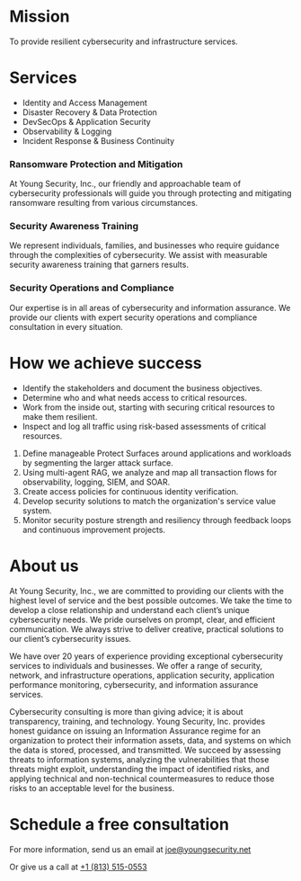 # Mission

To provide resilient cybersecurity and infrastructure services.

# Services

- Identity and Access Management
- Disaster Recovery & Data Protection
- DevSecOps & Application Security
- Observability & Logging 
- Incident Response & Business Continuity

### Ransomware Protection and Mitigation

At Young Security, Inc., our friendly and approachable team of cybersecurity professionals will guide you through protecting and mitigating ransomware resulting from various circumstances.

### Security Awareness Training

We represent individuals, families, and businesses who require guidance through the complexities of cybersecurity. We assist with measurable security awareness training that garners results.

### Security Operations and Compliance

Our expertise is in all areas of cybersecurity and information assurance. We provide our clients with expert security operations and compliance consultation in every situation.

# How we achieve success

- Identify the stakeholders and document the business objectives.
- Determine who and what needs access to critical resources.
- Work from the inside out, starting with securing critical resources to make them resilient.
- Inspect and log all traffic using risk-based assessments of critical resources.

1. Define manageable Protect Surfaces around applications and workloads by segmenting the larger attack surface.
2. Using multi-agent RAG, we analyze and map all transaction flows for observability, logging, SIEM, and SOAR.
3. Create access policies for continuous identity verification.
4. Develop security solutions to match the organization's service value system.
5. Monitor security posture strength and resiliency through feedback loops and continuous improvement projects.

# About us

At Young Security, Inc., we are committed to providing our clients with the highest level of service and the best possible outcomes. We take the time to develop a close relationship and understand each client’s unique cybersecurity needs. We pride ourselves on prompt, clear, and efficient communication. We always strive to deliver creative, practical solutions to our client’s cybersecurity issues.

We have over 20 years of experience providing exceptional cybersecurity services to individuals and businesses. We offer a range of security, network, and infrastructure operations, application security, application performance monitoring, cybersecurity, and information assurance services.

Cybersecurity consulting is more than giving advice; it is about transparency, training, and technology. Young Security, Inc. provides honest guidance on issuing an Information Assurance regime for an organization to protect their information assets, data, and systems on which the data is stored, processed, and transmitted. We succeed by assessing threats to information systems, analyzing the vulnerabilities that those threats might exploit, understanding the impact of identified risks, and applying technical and non-technical countermeasures to reduce those risks to an acceptable level for the business.

# Schedule a free consultation

For more information, send us an email at [joe@youngsecurity.net](mailto:joe@youngsecurity.net)

Or give us a call at <a href="tel:18135150553">+1 (813) 515-0553</a>
